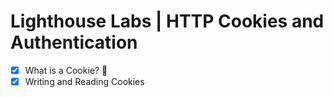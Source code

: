 # Lighthouse Labs | HTTP Cookies and Authentication

* [X] What is a Cookie? 🍪
* [X] Writing and Reading Cookies
